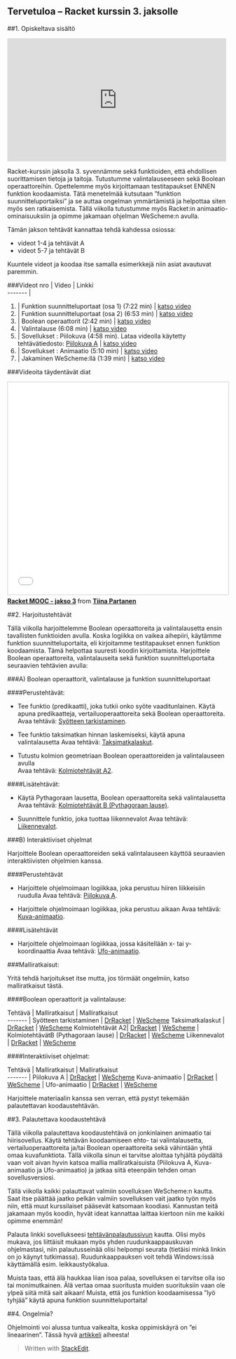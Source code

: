

Tervetuloa – Racket kurssin 3. jaksolle
------------------------------------------------------
##1. Opiskeltava sisältö

<iframe width="500" height="281" src="https://www.youtube.com/embed/gq8WANrP04U" frameborder="0" allowfullscreen></iframe>

Racket-kurssin jaksolla 3. syvennämme sekä funktioiden, että ehdollisen suorittamisen tietoja ja taitoja. Tutustumme valintalauseeseen sekä Boolean operaattoreihin. Opettelemme myös kirjoittamaan testitapaukset ENNEN funktion koodaamista. Tätä menetelmää kutsutaan ”funktion suunnitteluportaiksi” ja se auttaa ongelman ymmärtämistä ja helpottaa siten myös sen ratkaisemista. Tällä viikolla tutustumme myös Racket:in animaatio-ominaisuuksiin ja opimme jakamaan ohjelman WeScheme:n avulla.

Tämän jakson tehtävät kannattaa tehdä kahdessa osiossa:

   - videot 1-4 ja tehtävät A
   - videot 5-7 ja tehtävät B

Kuuntele videot ja koodaa itse samalla esimerkkejä niin asiat avautuvat paremmin.

###Videot 
nro  | Video  |    Linkki                                   
-------                                              |
1.  | Funktion suunnitteluportaat (osa 1) (7:22 min) |  <a href="https://youtu.be/GJShFsMybL0" target="_blank">katso video</a>  
2.  | Funktion suunnitteluportaat (osa 2) (6:53 min)  |	<a href="https://youtu.be/JWGYNNFy_6c" target="_blank">katso video</a>
3.  | Boolean operaattorit (2:42 min)  |	<a href="https://youtu.be/7q5PqwFCb9Y" target="_blank">katso video</a>
4.  | Valintalause (6:08 min)  | <a href="https://youtu.be/Adi3K9LyGFE" target="_blank">katso video</a>
5.  | Sovellukset : Piilokuva (4:58 min). Lataa videolla käytetty tehtävätiedosto: [Piilokuva A](http://racket.koodiaapinen.fi/tehtavat/tiedostot/perusteet/valintalause/piilokuva_A.rkt) |  <a href="https://youtu.be/dvA30L3ZeQg" target="_blank">katso video</a>  
6.  | Sovellukset : Animaatio (5:10 min)  |	<a href="https://youtu.be/Ur-oy0TOezo" target="_blank">katso video</a>
7.  | Jakaminen WeScheme:llä (1:39 min) |	<a href="https://youtu.be/gxMe4siMB0g" target="_blank">katso video</a>

###Videoita täydentävät diat

<iframe src="//www.slideshare.net/slideshow/embed_code/key/MKpCIYRTn5023D" width="595" height="485" frameborder="0" marginwidth="0" marginheight="0" scrolling="no" style="border:1px solid #CCC; border-width:1px; margin-bottom:5px; max-width: 100%;" allowfullscreen> </iframe> <div style="margin-bottom:5px"> <strong> <a href="//www.slideshare.net/TiinaPartanen/racket-mooc-jakso-3" title="Racket MOOC - jakso 3" target="_blank">Racket MOOC - jakso 3</a> </strong> from <strong><a target="_blank" href="//www.slideshare.net/TiinaPartanen">Tiina Partanen</a></strong> </div>


##2. Harjoitustehtävät

Tällä viikolla harjoittelemme Boolean operaattoreita ja valintalausetta ensin tavallisten funktioiden avulla. Koska logiikka on vaikea aihepiiri, käytämme funktion suunnitteluportaita, eli kirjoitamme testitapaukset ennen funktion koodaamista. Tämä helpottaa suuresti koodin kirjoittamista. Harjoittele Boolean operaattoreita, valintalauseita sekä funktion suunnitteluportaita seuraavien tehtävien avulla:

###A) Boolean operaattorit, valintalause ja funktion suunnitteluportaat

####Perustehtävät:
- Tee funktio (predikaatti), joka tutkii onko syöte vaaditunlainen. Käytä apuna predikaatteja, vertailuoperaattoreita sekä Boolean operaattoreita.
Avaa tehtävä: <a href="http://racket.koodiaapinen.fi/tehtavat/perusteet_valintalauseet.html#%28part._racket_perusteet_syotteentarkistaminen%29" target="_blank">Syötteen tarkistaminen</a>.

- Tee funktio taksimatkan hinnan laskemiseksi, käytä apuna valintalausetta
Avaa tehtävä: <a href="http://racket.koodiaapinen.fi/tehtavat/perusteet_valintalauseet.html#%28part._racket_perusteet_taksimatkalaskut%29" target="_blank">Taksimatkalaskut</a>.

- Tutustu kolmion geometriaan Boolean operaattoreiden ja valintalauseen avulla  
Avaa tehtävä: <a href="http://racket.koodiaapinen.fi/tehtavat/perusteet_valintalauseet.html#%28part._racket_perusteet_kolmiotehtavat_.A2%29" target="_blank">Kolmiotehtävät A2</a>.

####Lisätehtävät:

- Käytä Pythagoraan lausetta, Boolean operaattoreita sekä valintalausetta
Avaa tehtävä: <a href="http://racket.koodiaapinen.fi/tehtavat/perusteet_valintalauseet.html#%28part._racket_perusteet_kolmiotehtavia_.B%29" target="_blank">Kolmiotehtävät B (Pythagoraan lause)</a>.

- Suunnittele funktio, joka tuottaa liikennevalot
Avaa tehtävä: <a href="http://racket.koodiaapinen.fi/tehtavat/perusteet_valintalauseet.html#%28part._racket_perusteet_liikennevalot%29" target="_blank">Liikennevalot</a>.

###B) Interaktiiviset ohjelmat

Harjoittele Boolean operaattoreiden sekä valintalauseen käyttöä seuraavien interaktiivisten ohjelmien kanssa.

####Perustehtävät 

- Harjoittele ohjelmoimaan logiikkaa, joka perustuu hiiren liikkeisiin ruudulla
Avaa tehtävä: <a href="http://racket.koodiaapinen.fi/tehtavat/perusteet_sovellukset_universe.html#%28part._racket_perusteet_piilokuva_.A%29" target="_blank">Piilokuva A</a>.

- Harjoittele ohjelmoimaan logiikkaa, joka perustuu aikaan
Avaa tehtävä: <a href="http://racket.koodiaapinen.fi/tehtavat/perusteet_sovellukset_universe.html#%28part._racket_perusteet_kuva_animaatio%29" target="_blank">Kuva-animaatio</a>.

####Lisätehtävät 

- Harjoittele ohjelmoimaan logiikkaa, jossa käsitellään x- tai y-koordinaattia
Avaa tehtävä: <a href="http://racket.koodiaapinen.fi/tehtavat/perusteet_sovellukset_universe.html#%28part._racket_perusteet_ufo_animaatio%29" target="_blank">Ufo-animaatio</a>.

###Malliratkaisut:

Yritä tehdä harjoitukset itse mutta, jos törmäät ongelmiin, katso malliratkaisut tästä.

####Boolean operaattorit ja valintalause:

Tehtävä | Malliratkaisut  | Malliratkaisut                                  
-------                                              |
Syötteen tarkistaminen | [DrRacket](http://racket.koodiaapinen.fi/tehtavat/tiedostot/perusteet/valintalause/syotteen_tarkistaminen_esimerkkiratkaisuja.rkt) | <a href="http://racket.koodiaapinen.fi/tehtavat/tiedostot/wescheme/syotteen_tarkistaminen_esimerkkiratkaisuja.html" target="_blank">WeScheme</a>
Taksimatkalaskut | [DrRacket](http://racket.koodiaapinen.fi/tehtavat/tiedostot/perusteet/valintalause/taksimatkat_esimerkkiratkaisuja.rkt) | <a href="http://racket.koodiaapinen.fi/tehtavat/tiedostot/wescheme/taksimatkat_esimerkkiratkaisuja.html" target="_blank">WeScheme</a>
Kolmiotehtävät A2| [DrRacket](http://racket.koodiaapinen.fi/tehtavat/tiedostot/perusteet/valintalause/kolmiot_A2_esimerkkiratkaisuja.rkt)  | <a href="http://racket.koodiaapinen.fi/tehtavat/tiedostot/wescheme/kolmiot_A2_esimerkkiratkaisuja.html" target="_blank">WeScheme</a>	                                             |
KolmiotehtävätB (Pythagoraan lause) | [DrRacket](http://racket.koodiaapinen.fi/tehtavat/tiedostot/perusteet/valintalause/kolmiot_B_esimerkkiratkaisuja.rkt) | <a href="http://racket.koodiaapinen.fi/tehtavat/tiedostot/wescheme/kolmiot_B_esimerkkiratkaisuja.html" target="_blank">WeScheme</a>
Liikennevalot | [DrRacket](http://racket.koodiaapinen.fi/tehtavat/tiedostot/perusteet/valintalause/liikennevalot_esimerkkiratkaisuja.rkt)  |	<a href="http://racket.koodiaapinen.fi/tehtavat/tiedostot/wescheme/liikennevalot_esimerkkiratkaisuja.html" target="_blank">WeScheme</a>

####Interaktiiviset ohjelmat:

Tehtävä | Malliratkaisut |    Malliratkaisut                                  
-------                                              |
Piilokuva A | [DrRacket](http://racket.koodiaapinen.fi/tehtavat/tiedostot/perusteet/valintalause/piilokuva_A_esimerkkiratkaisuja.rkt) | <a href="http://racket.koodiaapinen.fi/tehtavat/tiedostot/wescheme/piilokuva_A_esimerkkiratkaisuja.html" target="_blank">WeScheme</a>
Kuva-animaatio | [DrRacket](http://racket.koodiaapinen.fi/tehtavat/tiedostot/perusteet/valintalause/kuva-animaatio_esimerkkiratkaisuja.rkt)  | <a href="http://racket.koodiaapinen.fi/tehtavat/tiedostot/wescheme/kuva-animaatio_esimerkkiratkaisuja.html" target="_blank">WeScheme</a>	                                            |
Ufo-animaatio | [DrRacket](http://racket.koodiaapinen.fi/tehtavat/tiedostot/perusteet/valintalause/ufo_laskeutuu_esimerkkiratkaisuja.rkt)  |	<a href="http://racket.koodiaapinen.fi/tehtavat/tiedostot/wescheme/ufo_laskeutuu_esimerkkiratkaisuja.html" target="_blank">WeScheme</a>

Harjoittele materiaalin kanssa sen verran, että pystyt tekemään palautettavan koodaustehtävän.

##3. Palautettava koodaustehtävä

Tällä viikolla palautettava koodaustehtävä on jonkinlainen animaatio tai hiirisovellus. Käytä tehtävän koodaamiseen ehto- tai valintalausetta, vertailuoperaattoreita ja/tai Boolean operaattoreita sekä vähintään yhtä omaa kuvafunktiota. Tällä viikolla sinun ei tarvitse aloittaa tyhjältä pöydältä vaan voit aivan hyvin katsoa mallia malliratkaisuista (Piilokuva A, Kuva-animaatio ja Ufo-animaatio) ja jatkaa siitä eteenpäin tehden oman sovellusversiosi.

Tällä viikolla kaikki palauttavat valmiin sovelluksen WeScheme:n kautta. Saat itse päättää jaatko pelkän valmiin sovelluksen vait jaatko työn myös niin, että muut kurssilaiset pääsevät katsomaan koodiasi. Kannustan teitä jakamaan myös koodin, hyvät ideat kannattaa laittaa kiertoon niin me kaikki opimme enemmän!

Palauta linkki sovellukseesi [tehtävänpalautussivun](https://plus.cs.hut.fi/aapinen-racket/S2016/jakso-3/jaksoteht%C3%A4v%C3%A4/) kautta. Olisi myös mukava, jos liittäisit mukaan myös yhden ruudunkaappauskuvan ohjelmastasi, niin palautusseinää olisi helpompi seurata (tietäisi minkä linkin on jo käynyt tutkimassa). Ruudunkaappauksen voit tehdä Windows:issä käyttämällä esim. leikkaustyökalua.

Muista taas, että älä haukkaa liian isoa palaa, sovelluksen ei tarvitse olla iso tai monimutkainen. Älä vertaa omaa suoritusta muiden suorituksiin vaan ole ylpeä siitä mitä sait aikaan! Muista, että jos funktion koodaamisessa ”lyö tyhjää” käytä apuna funktion suunnitteluportaita!

##4. Ongelmia?

Ohjelmointi voi alussa tuntua vaikealta, koska oppimiskäyrä on ”ei lineaarinen”. Tässä hyvä [artikkeli](https://medium.com/@sunils34/learning-to-code-is-non-linear-bf12dd6e1f4c?_hsenc=p2ANqtz-_kJJc3R3lTzdCsQ2TC6YPDC-7o3sSK1PJQD9khTtmOriTezmqJuNzRryl1OW88LZbTPpOZO3y2o3DV-A5QMFj5yL9Miw&_hsmi=23309419#.w4bqn7772) aiheesta!

> Written with [StackEdit](https://stackedit.io/).